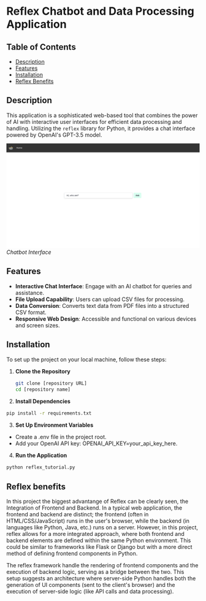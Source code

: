 # Reflex Chatbot and Data Processing Application

## Table of Contents
- [Description](#description)
- [Features](#features)
- [Installation](#installation)
- [Reflex Benefits](#reflex-benefits)

## Description

This application is a sophisticated web-based tool that combines the power of AI with interactive user interfaces for efficient data processing and handling. Utilizing the `reflex` library for Python, it provides a chat interface powered by OpenAI's GPT-3.5 model.

![Chat Interface](chat_interface.png)
*Chatbot Interface*

## Features

- **Interactive Chat Interface**: Engage with an AI chatbot for queries and assistance.
- **File Upload Capability**: Users can upload CSV files for processing.
- **Data Conversion**: Converts text data from PDF files into a structured CSV format.
- **Responsive Web Design**: Accessible and functional on various devices and screen sizes.

## Installation

To set up the project on your local machine, follow these steps:

1. **Clone the Repository**
   ```bash
   git clone [repository URL]
   cd [repository name]
    ```

2. **Install Dependencies**
```bash
pip install -r requirements.txt
```

3. **Set Up Environment Variables**
- Create a .env file in the project root.
- Add your OpenAI API key: OPENAI_API_KEY=your_api_key_here.

4. **Run the Application**
```bash
python reflex_tutorial.py
```

## Reflex benefits
In this project the biggest advantange of Reflex can be clearly seen, the Integration of Frontend and Backend.
In a typical web application, the frontend and backend are distinct; the frontend (often in HTML/CSS/JavaScript) runs in the user's browser, while the backend (in languages like Python, Java, etc.) runs on a server. However, in this project, reflex allows for a more integrated approach, where both frontend and backend elements are defined within the same Python environment. This could be similar to frameworks like Flask or Django but with a more direct method of defining frontend components in Python.

The reflex framework handle the rendering of frontend components and the execution of backend logic, serving as a bridge between the two. This setup suggests an architecture where server-side Python handles both the generation of UI components (sent to the client's browser) and the execution of server-side logic (like API calls and data processing).